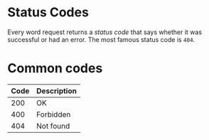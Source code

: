﻿# Status Codes



Every word request returns a *status code* that says whether it was successful or had an error. The most famous status code is `404`.

# Common codes


|Code|Description  |
|--|--|
|200  | OK |
|400  | Forbidden |
|404  | Not found |



 

